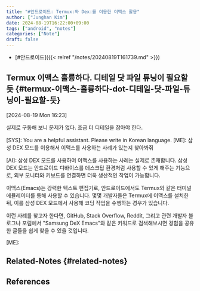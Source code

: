 ```yaml
---
title: "#안드로이드: Termux:와 Dex:를 이용한 이맥스 활용"
author: ["Junghan Kim"]
date: 2024-08-19T16:22:00+09:00
tags: ["android", "notes"]
categories: ["Note"]
draft: false
---
```


-   [#안드로이드]({{< relref "/notes/20240819T161739.md" >}})


## Termux 이맥스 훌륭하다. 디테일 닷 파일 튜닝이 필요할 듯 {#termux-이맥스-훌륭하다-dot-디테일-닷-파일-튜닝이-필요할-듯}

<span class="timestamp-wrapper"><span class="timestamp">[2024-08-19 Mon 16:23]</span></span>

실제로 구동해 보니 문제가 없다. 조금 더 디테일을 잡아야 한다.

<div class="ai">

[SYS]: You are a helpful assistant. Please write in Korean language. [ME]: 삼성 DEX 모드를 이용해서 이맥스를 사용하는 사례가 있는지 찾아봐줘

[AI]: 삼성 DEX 모드를 사용하여 이맥스를 사용하는 사례는 실제로 존재합니다. 삼성 DEX 모드는 안드로이드 디바이스를 데스크탑 환경처럼 사용할 수 있게 해주는 기능으로, 외부 모니터와 키보드를 연결하면 더욱 생산적인 작업이 가능합니다.

이맥스(Emacs)는 강력한 텍스트 편집기로, 안드로이드에서도 Termux와 같은 터미널 에뮬레이터를 통해 사용할 수 있습니다. 몇몇 개발자들은 Termux에 이맥스를 설치한 뒤, 이를 삼성 DEX 모드에서 사용해 코딩 작업을 수행하는 경우가 있습니다.

이런 사례를 찾고자 한다면, GitHub, Stack Overflow, Reddit, 그리고 관련 개발자 블로그나 포럼에서 "Samsung DeX Emacs"와 같은 키워드로 검색해보시면 경험을 공유한 글들을 쉽게 찾을 수 있을 것입니다.

[ME]:

</div>


## Related-Notes {#related-notes}

## References

<style>.csl-entry{text-indent: -1.5em; margin-left: 1.5em;}</style><div class="csl-bib-body">
</div>

